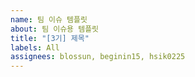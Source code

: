 ```yaml
---
name: 팀 이슈 템플릿
about: 팀 이슈용 템플릿
title: "[3기] 제목"
labels: All
assignees: blossun, beginin15, hsik0225
---
```

